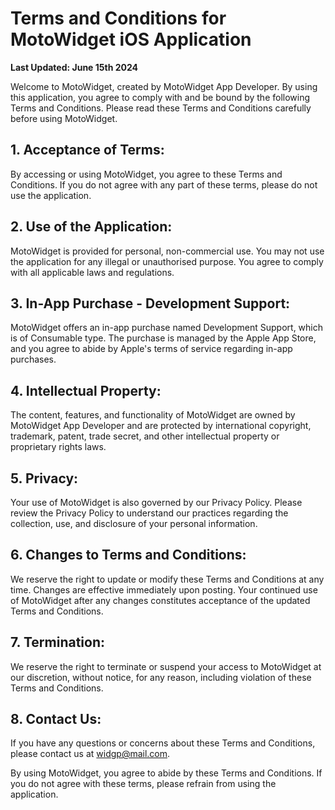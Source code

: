 # Terms and Conditions for MotoWidget iOS Application

**Last Updated: June 15th 2024**

Welcome to MotoWidget, created by MotoWidget App Developer. By using this application, you agree to comply with and be bound by the following Terms and Conditions. Please read these Terms and Conditions carefully before using MotoWidget.

## 1. Acceptance of Terms:
By accessing or using MotoWidget, you agree to these Terms and Conditions. If you do not agree with any part of these terms, please do not use the application.

## 2. Use of the Application:
MotoWidget is provided for personal, non-commercial use. You may not use the application for any illegal or unauthorised purpose. You agree to comply with all applicable laws and regulations.

## 3. In-App Purchase - Development Support:
MotoWidget offers an in-app purchase named Development Support, which is of Consumable type. The purchase is managed by the Apple App Store, and you agree to abide by Apple's terms of service regarding in-app purchases.

## 4. Intellectual Property:
The content, features, and functionality of MotoWidget are owned by MotoWidget App Developer and are protected by international copyright, trademark, patent, trade secret, and other intellectual property or proprietary rights laws.

## 5. Privacy:
Your use of MotoWidget is also governed by our Privacy Policy. Please review the Privacy Policy to understand our practices regarding the collection, use, and disclosure of your personal information.

## 6. Changes to Terms and Conditions:
We reserve the right to update or modify these Terms and Conditions at any time. Changes are effective immediately upon posting. Your continued use of MotoWidget after any changes constitutes acceptance of the updated Terms and Conditions.

## 7. Termination:
We reserve the right to terminate or suspend your access to MotoWidget at our discretion, without notice, for any reason, including violation of these Terms and Conditions.

## 8. Contact Us:
If you have any questions or concerns about these Terms and Conditions, please contact us at widgp@mail.com.

By using MotoWidget, you agree to abide by these Terms and Conditions. If you do not agree with these terms, please refrain from using the application.
